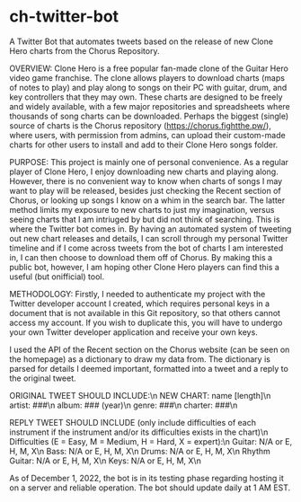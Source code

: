 # ch-twitter-bot
A Twitter Bot that automates tweets based on the release of new Clone Hero charts from the Chorus Repository.

OVERVIEW:
Clone Hero is a free popular fan-made clone of the Guitar Hero video game franchise. The clone allows players to download charts (maps of notes to play) and play along to songs on their PC with guitar, drum, and key controllers that they may own. These charts are designed to be freely and widely available, with a few major repositories and spreadsheets where thousands of song charts can be downloaded. Perhaps the biggest (single) source of charts is the Chorus repository (https://chorus.fightthe.pw/), where users, with permission from admins, can upload their custom-made charts for other users to install and add to their Clone Hero songs folder.

PURPOSE:
This project is mainly one of personal convenience. As a regular player of Clone Hero, I enjoy downloading new charts and playing along. However, there is no convenient way to know when charts of songs I may want to play will be released, besides just checking the Recent section of Chorus, or looking up songs I know on a whim in the search bar. The latter method limits my exposure to new charts to just my imagination, versus seeing charts that I am intriuged by but did not think of searching. This is where the Twitter bot comes in. By having an automated system of tweeting out new chart releases and details, I can scroll through my personal Twitter timeline and if I come across tweets from the bot of charts I am interested in, I can then choose to download them off of Chorus. By making this a public bot, however, I am hoping other Clone Hero players can find this a useful (but onifficial) tool.

METHODOLOGY:
Firstly, I needed to authenticate my project with the Twitter developer account I created, which requires personal keys in a document that is not available in this Git repository, so that others cannot access my account. If you wish to duplicate this, you will have to undergo your own Twitter developer application and receive your own keys. 

I used the API of the Recent section on the Chorus website (can be seen on the homepage) as a dictionary to draw my data from. The dictionary is parsed for details I deemed important, formatted into a tweet and a reply to the original tweet. 

ORIGINAL TWEET SHOULD INCLUDE:\n
    NEW CHART: name [length]\n
    artist: ###\n
    album: ### (year)\n
    genre: ###\n
    charter: ###\n

REPLY TWEET SHOULD INCLUDE (only include difficulties of each instrument if the instrument and/or its difficulties exists in the chart)\n
    Difficulties (E = Easy, M = Medium, H = Hard, X = expert):\n
    Guitar: N/A or E, H, M, X\n
    Bass: N/A or E, H, M, X\n
    Drums: N/A or E, H, M, X\n
    Rhythm Guitar: N/A or E, H, M, X\n
    Keys: N/A or E, H, M, X\n
    
As of December 1, 2022, the bot is in its testing phase regarding hosting it on a server and reliable operation. The bot should update daily at 1 AM EST.
